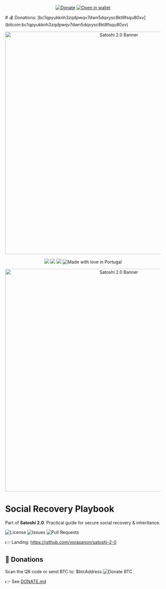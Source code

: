 ﻿<p align="center">
  <a href="DONATE.md"><img alt="Donate" src="https://img.shields.io/badge/Donate-Bitcoin-orange?style=flat-square"></a>
  <a href="bitcoin:bc1qpyukknh3zqdpwqv7dwn5dqxysc8kt8fsqu80xv"><img alt="Open in wallet" src="https://img.shields.io/badge/Open_in_wallet-bc1q...-black?style=flat-square"></a>
</p>
# 💰 Donations: [bc1qpyukknh3zqdpwqv7dwn5dqxysc8kt8fsqu80xv](bitcoin:bc1qpyukknh3zqdpwqv7dwn5dqxysc8kt8fsqu80xv)
<p align="center"><img src="banner.svg" alt="Satoshi 2.0 Banner" width="720"/></p>

<p align="center">
  <a href="https://github.com/voraxanon/social-recovery-playbook/stargazers"><img src="https://img.shields.io/github/stars/voraxanon/=flat-square&color=yellow"/></a>
  <a href="https://github.com/voraxanon/social-recovery-playbook/issues"><img src="https://img.shields.io/github/issues/voraxanon/=flat-square&color=orange"/></a>
  <a href="https://github.com/voraxanon/social-recovery-playbook/blob/main/LICENSE"><img src="https://img.shields.io/github/license/voraxanon/=flat-square&color=blue"/></a>
  <img src="https://img.shields.io/badge/Made%20with%20%E2%9D%A4%EF%B8%8F-in%20Portugal-red?style=flat-square" alt="Made with love in Portugal"/>
</p>
<p align="center"><img src="banner.svg" alt="Satoshi 2.0 Banner" width="720"/></p>

# Social Recovery Playbook

Part of **Satoshi 2.0**. Practical guide for secure social recovery & inheritance.

![License](https://img.shields.io/github/license/voraxanon/=flat-square)
![Issues](https://img.shields.io/github/issues/voraxanon/=flat-square)
![Pull Requests](https://img.shields.io/github/issues-pr/voraxanon/=flat-square)

👉 Landing: https://github.com/voraxanon/satoshi-2-0



## 💜 Donations
Scan the QR code or send BTC to:
\$btcAddress
![Donate BTC](https://raw.githubusercontent.com/voraxanon/.github/main/profile/btc-donation-qr.png)


👉 See [DONATE.md](DONATE.md)
